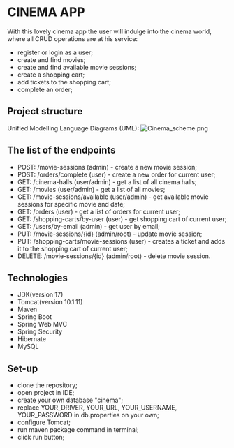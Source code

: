 # CINEMA APP
With this lovely cinema app the user will indulge into the cinema world, where all CRUD operations are at his service:
* register or login as a user;
* create and find movies;
* create and find available movie sessions;
* create a shopping cart;
* add tickets to the shopping cart;
* complete an order;

## Project structure
Unified Modelling Language Diagrams (UML):
<img alt="Cinema_scheme.png" src="..%2F..%2FDownloads%2FCinema_scheme.png"/>

## The list of the endpoints
* POST: /movie-sessions (admin) - create a new movie session;
* POST: /orders/complete (user) - create a new order for current user;
* GET: /cinema-halls (user/admin) - get a list of all cinema halls;
* GET: /movies (user/admin) - get a list of all movies;
* GET: /movie-sessions/available (user/admin) - get available movie sessions for specific movie and date;
* GET: /orders (user) - get a list of orders for current user;
* GET: /shopping-carts/by-user (user) - get shopping cart of current user;
* GET: /users/by-email (admin) - get user by email;
* PUT: /movie-sessions/{id} (admin/root) - update movie session;
* PUT: /shopping-carts/movie-sessions (user) - creates a ticket and adds it to the shopping cart of current user;
* DELETE: /movie-sessions/{id} (admin/root) - delete movie session.

## Technologies
* JDK(version 17)
* Tomcat(version 10.1.11)
* Maven
* Spring Boot
* Spring Web MVC
* Spring Security
* Hibernate
* MySQL

## Set-up
* clone the repository; 
* open project in IDE;
* create your own database "cinema";
* replace YOUR_DRIVER, YOUR_URL, YOUR_USERNAME, YOUR_PASSWORD in db.properties on your own;
* configure Tomcat;
* run maven package command in terminal;
* click run button;
